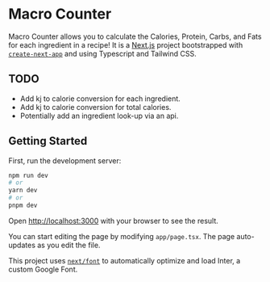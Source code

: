 # Macro Counter

Macro Counter allows you to calculate the Calories, Protein, Carbs, and Fats for each ingredient in a recipe! It is a [Next.js](https://nextjs.org/) project bootstrapped with [`create-next-app`](https://github.com/vercel/next.js/tree/canary/packages/create-next-app) and using Typescript and Tailwind CSS.

## TODO
 - Add kj to calorie conversion for each ingredient.
 - Add kj to calorie conversion for total calories.
 - Potentially add an ingredient look-up via an api.

## Getting Started

First, run the development server:

```bash
npm run dev
# or
yarn dev
# or
pnpm dev
```

Open [http://localhost:3000](http://localhost:3000) with your browser to see the result.

You can start editing the page by modifying `app/page.tsx`. The page auto-updates as you edit the file.

This project uses [`next/font`](https://nextjs.org/docs/basic-features/font-optimization) to automatically optimize and load Inter, a custom Google Font.